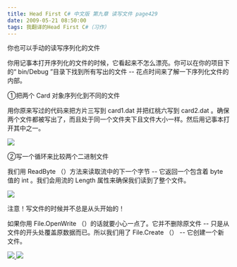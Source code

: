 ```yaml
---
title: Head First C# 中文版 第九章 读写文件 page429
date: 2009-05-21 08:50:00
tags: 我翻译的Head First C#（习作）
---
```

你也可以手动的读写序列化的文件

  

你用记事本打开序列化的文件的时候，它看起来不怎么漂亮。你可以在你的项目下的“  bin/Debug  ”目录下找到所有写出的文件  \--
花点时间来了解一下序列化文件的内部。

  

①把两个  Card  对象序列化到不同的文件

  

用你原来写过的代码来把方片三写到  card1.dat  并把红桃六写到  card2.dat
。确保两个文件都被写出了，而且处于同一个文件夹下且文件大小一样。然后用记事本打开其中之一。

  

![](https://p-blog.csdn.net/images/p_blog_csdn_net/cuipengfei1/EntryImages/20090521/2009-05-20_22-30-01.jpg)

②写一个循环来比较两个二进制文件

  

我们用  ReadByte  （）方法来读取流中的下一个字节  \--  它返回一个包含着  byte  值的  int  。我们会用流的  Length
属性来确保我们读到了整个文件。

  

![](https://p-blog.csdn.net/images/p_blog_csdn_net/cuipengfei1/EntryImages/20090521/2009-05-21_08-37-33.jpg)

注意！写文件的时候并不总是从头开始的！

  

如果你用  File.OpenWrite  （）的话就要小心一点了。它并不删除原文件  \--  只是从文件的开头处覆盖原数据而已。所以我们用了
File.Create  （）  \--  它创建一个新文件。

  



[ ![](https://profile.csdnimg.cn/5/2/5/3_cuipengfei1)
![](https://g.csdnimg.cn/static/user-reg-year/1x/11.png)
](https://blog.csdn.net/cuipengfei1)





